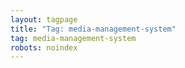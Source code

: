 ```yaml
---
layout: tagpage
title: "Tag: media-management-system"
tag: media-management-system
robots: noindex
---
```

